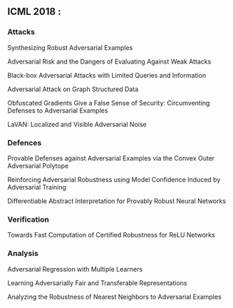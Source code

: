 ## ICML 2018 :

### Attacks

Synthesizing Robust Adversarial Examples

Adversarial Risk and the Dangers of Evaluating Against Weak Attacks

Black-box Adversarial Attacks with Limited Queries and Information

Adversarial Attack on Graph Structured Data

Obfuscated Gradients Give a False Sense of Security: Circumventing Defenses to Adversarial Examples

LaVAN: Localized and Visible Adversarial Noise
### Defences

Provable Defenses against Adversarial Examples via the Convex Outer Adversarial Polytope

Reinforcing Adversarial Robustness using Model Confidence Induced by Adversarial Training

Differentiable Abstract Interpretation for Provably Robust Neural Networks

### Verification

Towards Fast Computation of Certified Robustness for ReLU Networks

### Analysis

Adversarial Regression with Multiple Learners

Learning Adversarially Fair and Transferable Representations

Analyzing the Robustness of Nearest Neighbors to Adversarial Examples